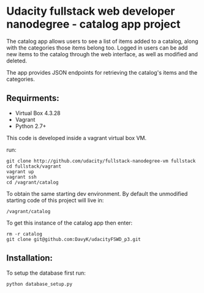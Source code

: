 
Udacity fullstack web developer nanodegree - catalog app project
================================================================

The catalog app allows users to see a list of items added to a catalog, along with the categories 
those items belong too.
Logged in users can be add new items to the catalog through the web interface, as well as modified and deleted.

The app provides JSON endpoints for retrieving the catalog's items and the categories.

Requirments:
------------
* Virtual Box 4.3.28
* Vagrant
* Python 2.7+

This code is developed inside a vagrant virtual box VM.

run:

    git clone http://github.com/udacity/fullstack-nanodegree-vm fullstack
    cd fullstack/vagrant
    vagrant up
    vagrant ssh 
    cd /vagrant/catalog


To obtain the same starting dev environment. By default the unmodified starting code of this project will live in: 

    /vagrant/catalog
    
To get this instance of the catalog app then enter:

    rm -r catalog
    git clone git@github.com:DavyK/udacityFSWD_p3.git


Installation:
-------------

To setup the database first run:

    python database_setup.py










